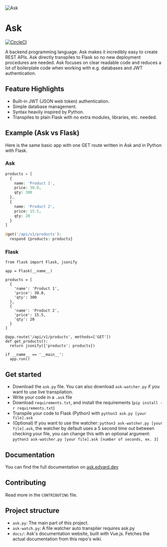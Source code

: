 <img src="https://ask.edvard.dev/banner.png" alt="Ask">

# Ask

[![CircleCI](https://circleci.com/gh/circleci/circleci-docs.svg?style=svg)](https://circleci.com/gh/Buscedv/Ask)

A backend programming language. Ask makes it incredibly easy to create REST APIs. Ask directly transpiles to Flask so no new deployment procedures are needed. Ask focuses on clear readable code and reduces a lot of boilerplate code when working with e.g. databases and JWT authentication.

## Feature Highlights
- Built-in JWT (JSON web token) authentication.
- Simple database management.
- Syntax heavily inspired by Python.
- Transpiles to plain Flask with no extra modules, libraries, etc. needed.

## Example (Ask vs Flask)
Here is the same basic app with one GET route written in Ask and in Python with Flask.

### Ask
```php
products = [
  {
    name: 'Product 1',
    price: 30.0,
    qty: 300
  },
  {
    name: 'Product 2',
    price: 15.5,
    qty: 20
  }
]

@get('/api/v1/products'):
  respond {products: products}
```
### Flask
```python3
from flask import Flask, jsonify

app = Flask(__name__)

products = [
  {
    'name': 'Product 1',
    'price': 30.0,
    'qty': 300
  },
  {
    'name': 'Product 2',
    'price': 15.5,
    'qty': 20
  }
]

@app.route('/api/v1/products', methods=['GET'])
def get_products():
  return jsonify({'products': products})
  
if __name__ == '__main__':
  app.run()
```

## Get started
- Download the `ask.py` file. You can also download `ask-watcher.py` if you want to use live transpilation.
- Write your code in a `.ask` file
- Download `requirements.txt`, and install the requirements (`pip install -r requirements.txt`)
- Transpile your code to Flask (Python) with `python3 ask.py [your file].ask`
- (Optional) If you want to use the watcher: `python3 ask-watcher.py [your file].ask`, the watcher by default uses a 5 second time out between checking your file, you can change this with an optional argument: `python3 ask-watcher.py [your file].ask [number of seconds, ex. 3]`

## Documentation
You can find the full documentation on [ask.edvard.dev](https://ask.edvard.dev)

## Contributing
Read more in the `CONTRIBUTING` file.

## Project structure
- `ask.py`: The main part of this project.
- `ask-watch.py`: A file watcher auto transpiler requires ask.py
- `docs/`: Ask's documentation website, built with Vue.js. Fetches the actual documentation from this repo's wiki.

